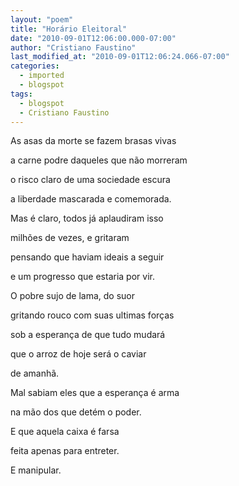 ```yaml
---
layout: "poem"
title: "Horário Eleitoral"
date: "2010-09-01T12:06:00.000-07:00"
author: "Cristiano Faustino"
last_modified_at: "2010-09-01T12:06:24.066-07:00"
categories:
  - imported
  - blogspot
tags:
  - blogspot
  - Cristiano Faustino
---
```


As asas da morte se fazem brasas vivas

a carne podre daqueles que não morreram

o risco claro de uma sociedade escura

a liberdade mascarada e comemorada.

Mas é claro, todos já aplaudiram isso

milhões de vezes, e gritaram

pensando que haviam ideais a seguir

e um progresso que estaria por vir.

O pobre sujo de lama, do suor

gritando rouco com suas ultimas forças

sob a esperança de que tudo mudará

que o arroz de hoje será o caviar

de amanhã.

Mal sabiam eles que a esperança é arma

na mão dos que detém o poder.

E que aquela caixa é farsa

feita apenas para entreter.

E manipular.